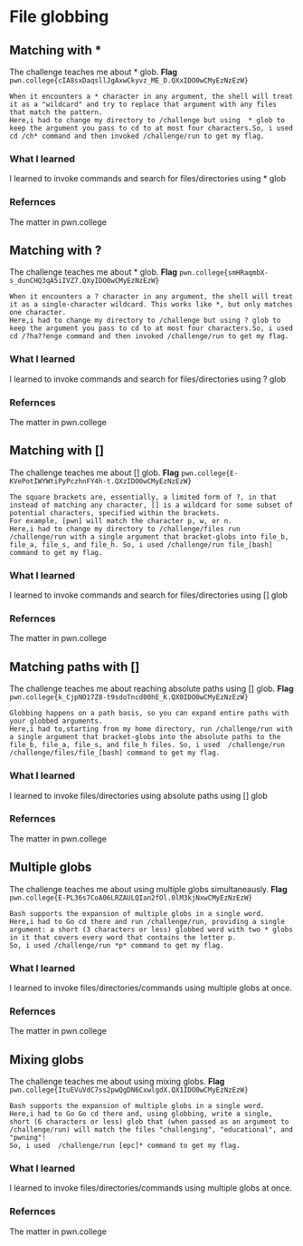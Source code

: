 # File globbing
## Matching with *
The challenge teaches me about * glob.
**Flag** `pwn.college{cIA8sxDaqsllJgAxwCkyvz_ME_D.QXxIDO0wCMyEzNzEzW}`
```
When it encounters a * character in any argument, the shell will treat it as a "wildcard" and try to replace that argument with any files that match the pattern.
Here,i had to change my directory to /challenge but using  * glob to keep the argument you pass to cd to at most four characters.So, i used cd /ch* command and then invoked /challenge/run to get my flag.
```
### What I learned
I learned to invoke commands and search for files/directories using * glob
### Refernces
The matter in pwn.college


## Matching with ?
The challenge teaches me about * glob.
**Flag** `pwn.college{smHRaqmbX-s_dunCHQ3qA5iIVZ7.QXyIDO0wCMyEzNzEzW}`
```
When it encounters a ? character in any argument, the shell will treat it as a single-character wildcard. This works like *, but only matches one character.
Here,i had to change my directory to /challenge but using ? glob to keep the argument you pass to cd to at most four characters.So, i used cd /?ha??enge command and then invoked /challenge/run to get my flag.
```
### What I learned
I learned to invoke commands and search for files/directories using ? glob
### Refernces
The matter in pwn.college


## Matching with []
The challenge teaches me about [] glob.
**Flag** `pwn.college{E-KVePotIWYWtiPyPczhnFY4h-t.QXzIDO0wCMyEzNzEzW}`
```
The square brackets are, essentially, a limited form of ?, in that instead of matching any character, [] is a wildcard for some subset of potential characters, specified within the brackets.
For example, [pwn] will match the character p, w, or n.
Here,i had to change my directory to /challenge/files run /challenge/run with a single argument that bracket-globs into file_b, file_a, file_s, and file_h. So, i used /challenge/run file_[bash] command to get my flag.
```
### What I learned
I learned to invoke commands and search for files/directories using [] glob
### Refernces
The matter in pwn.college


## Matching paths with []
The challenge teaches me about reaching absolute paths using [] glob.
**Flag** `pwn.college{k_CjpNO17Z8-t9sdoTncd00hE_K.QX0IDO0wCMyEzNzEzW}`
```
Globbing happens on a path basis, so you can expand entire paths with your globbed arguments.
Here,i had to,starting from my home directory, run /challenge/run with a single argument that bracket-globs into the absolute paths to the file_b, file_a, file_s, and file_h files. So, i used  /challenge/run /challenge/files/file_[bash] command to get my flag.
```
### What I learned
I learned to invoke files/directories using absolute paths using [] glob
### Refernces
The matter in pwn.college


## Multiple globs
The challenge teaches me about using multiple globs simultaneausly.
**Flag** `pwn.college{E-PL36s7CoA06LRZAULQIan2fOl.0lM3kjNxwCMyEzNzEzW}`
```
Bash supports the expansion of multiple globs in a single word.
Here,i had to Go cd there and run /challenge/run, providing a single argument: a short (3 characters or less) globbed word with two * globs in it that covers every word that contains the letter p.
So, i used /challenge/run *p* command to get my flag.
```
### What I learned
I learned to invoke files/directories/commands using multiple globs at once.
### Refernces
The matter in pwn.college


## Mixing globs
The challenge teaches me about using mixing globs.
**Flag** `pwn.college{ItuEVuVdC7ss2pwQgDN6CxwlgdX.QX1IDO0wCMyEzNzEzW}`
```
Bash supports the expansion of multiple globs in a single word.
Here,i had to Go Go cd there and, using globbing, write a single, short (6 characters or less) glob that (when passed as an argument to /challenge/run) will match the files "challenging", "educational", and "pwning"!
So, i used  /challenge/run [epc]* command to get my flag.
```
### What I learned
I learned to invoke files/directories/commands using multiple globs at once.
### Refernces
The matter in pwn.college

